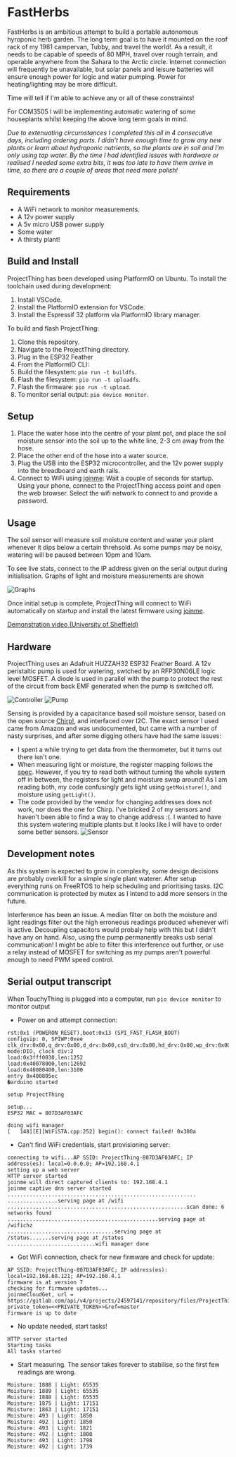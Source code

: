 # FastHerbs ################################################################

FastHerbs is an ambitious attempt to build a portable autonomous hyroponic herb garden. The long term goal is to have it mounted on the roof rack of my 1981 campervan, Tubby, and travel the world!. As a result, it needs to be capable of speeds of 80 MPH, travel over rough terrain, and operable anywhere from the Sahara to the Arctic circle. Internet connection will frequently be unavailable, but solar panels and leisure batteries will ensure enough power for logic and water pumping. Power for heating/lighting may be more difficult.

Time will tell if I'm able to achieve any or all of these constraints!

For COM3505 I will be implementing automatic watering of some houseplants whilst keeping the above long term goals in mind. 

*Due to extenuating circumstances I completed this all in 4 consecutive days, including ordering parts. I didn't have enough time to grow any new plants or learn about hydroponic nutrients, so the plants are in soil and I'm only using tap water. By the time I had identified issues with hardware or realised I needed some extra bits, it was too late to have them arrive in time, so there are a couple of areas that need more polish!*

## Requirements

- A WiFi network to monitor measurements.
- A 12v power supply
- A 5v micro USB power supply
- Some water
- A thirsty plant!

## Build and Install

ProjectThing has been developed using PlatformIO on Ubuntu. To install the toolchain used during development:

1. Install VSCode.
2. Install the PlatformIO extension for VSCode.
3. Install the Espressif 32 platform via PlatformIO library manager.

To build and flash ProjectThing:

1. Clone this repository.
2. Navigate to the ProjectThing directory.
3. Plug in the ESP32 Feather
4. From the PlatformIO CLI:
5. Build the filesystem: `pio run -t buildfs`.
6. Flash the filesystem: `pio run -t uploadfs`.
7. Flash the firmware: `pio run -t upload`.
8. To monitor serial output: `pio device monitor`.

## Setup

1. Place the water hose into the centre of your plant pot, and place the soil moisture sensor into the soil up to the white line, 2-3 cm away from the hose.
2. Place the other end of the hose into a water source.
2. Plug the USB into the ESP32 microcontroller, and the 12v power supply into the breadboard and earth rails.
3. Connect to WiFi using [joinme](https://github.com/hamishcunningham/fishy-wifi/tree/master/ardesp/waterelf32): Wait a couple of seconds for startup. Using your phone, connect to the ProjectThing access point and open the web browser. Select the wifi network to connect to and provide a password.

## Usage

The soil sensor will measure soil moisture content and water your plant whenever it dips below a certain threhsold. As some pumps may be noisy, watering will be paused between 10pm and 10am.

To see live stats, connect to the IP address given on the serial output during initialisation. Graphs of light and moisture measurements are shown

![Graphs](./images/graphs.PNG "Graphs")

Once initial setup is complete, ProjectThing will connect to WiFi automatically on startup and install the latest firmware using [joinme](https://github.com/hamishcunningham/fishy-wifi/tree/master/ardesp/waterelf32).

[Demonstration video (University of Sheffield)](https://drive.google.com/file/d/1i4qprEhYB8Pcl_Vph9ZsoMsAcUjQT9YU/view?usp=sharing)

## Hardware

ProjectThing uses an Adafruit HUZZAH32 ESP32 Feather Board. A 12v peristaltic pump is used for watering, swtched by an RFP30N06LE logic level MOSFET. A diode is used in parallel with the pump to protect the rest of the circuit from back EMF generated when the pump is switched off.

![Controller](./images/controller.jpg "Controller")
![Pump](./images/water.jpg "Pump")

Sensing is provided by a capacitance based soil moisture sensor, based on the open source [Chirp!](https://wemakethings.net/chirp/), and interfaced over I2C. The exact sensor I used came from Amazon and was undocumented, but came with a number of nasty surprises, and after some digging others have had the same issues:
* I spent a while trying to get data from the thermometer, but it turns out there isn't one.
* When measuring light or moisture, the register mapping follows the [spec](https://github.com/Miceuz/i2c-moisture-sensor). However, if you try to read both without turning the whole system off in between, the registers for light and moisture swap around! As I am reading both, my code confusingly gets light using `getMoisture()`, and moisture using `getLight()`.
* The code provided by the vendor for changing addresses does not work, nor does the one for Chirp. I've bricked 2 of my sensors and haven't been able to find a way to change address :(. I wanted to have this system watering multiple plants but it looks like I will have to order some better sensors.
![Sensor](./images/plant.jpg "Sensor")

## Development notes

As this system is expected to grow in complexity, some design decisions are probably overkill for a simple single plant waterer. After setup everything runs on FreeRTOS to help scheduling and prioritising tasks. I2C communication is protected by mutex as I intend to add more sensors in the future.

Interference has been an issue. A median filter on both the moisture and light readings filter out the high erroneous readings produced whenever wifi is active. Decoupling capacitors would probaly help with this but I didn't have any on hand. Also, using the pump permanently breaks usb serial communication! I might be able to filter this interference out further, or use a relay instead of MOSFET for switching as my pumps aren't powerful enough to need PWM speed control.

## Serial output transcript

When TouchyThing is plugged into a computer, run `pio device monitor` to monitor output
- Power on and attempt connection:

```
rst:0x1 (POWERON_RESET),boot:0x13 (SPI_FAST_FLASH_BOOT)
configsip: 0, SPIWP:0xee
clk_drv:0x00,q_drv:0x00,d_drv:0x00,cs0_drv:0x00,hd_drv:0x00,wp_drv:0x00
mode:DIO, clock div:2
load:0x3fff0030,len:1252
load:0x40078000,len:12692
load:0x40080400,len:3100
entry 0x400805ec
�arduino started

setup ProjectThing

setup...
ESP32 MAC = 807D3AF03AFC

doing wifi manager
[   148][E][WiFiSTA.cpp:252] begin(): connect failed! 0x300a
```

- Can't find WiFi credentials, start provisioning server:
```
connecting to wifi...AP SSID: ProjectThing-807D3AF03AFC; IP address(es): local=0.0.0.0; AP=192.168.4.1
setting up a web server
HTTP server started
joinme will direct captured clients to: 192.168.4.1
joinme captive dns server started
............................................................
................serving page at /wifi
.........................................................scan done: 6 networks found
................................................serving page at /wifichz
..................................serving page at /status.......serving page at /status
............................wifi manager done
```

- Got WiFi connection, check for new firmware and check for update:
```
AP SSID: ProjectThing-807D3AF03AFC; IP address(es): local=192.168.68.121; AP=192.168.4.1
firmware is at version 7
checking for firmware updates...
joinmeCloudGet, url = https://gitlab.com/api/v4/projects/24597141/repository/files/ProjectThing%2Ffirmware%2Fversion/raw?private_token=<<PRIVATE_TOKEN>>&ref=master
firmware is up to date
```

- No update needed, start tasks!
```
HTTP server started
Starting tasks
All tasks started
```

- Start measuring. The sensor takes forever to stabilise, so the first few readings are wrong. 
```
Moisture: 1888 | Light: 65535
Moisture: 1889 | Light: 65535
Moisture: 1888 | Light: 65535
Moisture: 1875 | Light: 17151
Moisture: 1863 | Light: 17151
Moisture: 493 | Light: 1850
Moisture: 492 | Light: 1850
Moisture: 493 | Light: 1821
Moisture: 492 | Light: 1800
Moisture: 493 | Light: 1798
Moisture: 492 | Light: 1739
```
